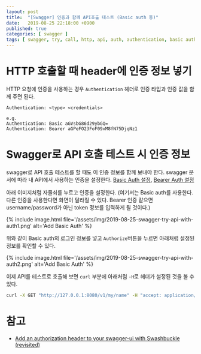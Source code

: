 ```yaml
---
layout: post
title:  "[Swagger] 인증과 함께 API호출 테스트 (Basic auth 등)"
date:   2019-08-25 22:18:00 +0900
published: true
categories: [ swagger ]
tags: [ swagger, try, call, http, api, auth, authentication, basic authentication, basic auth, bearer authentication, bearer auth ]
---
```


# HTTP 호출할 때 header에 인증 정보 넣기

HTTP 요청에 인증을 사용하는 경우 `Authentication` 헤더로 인증 타입과 인증 값을 함께 주면 된다.

```
Authentication: <type> <credentials>

e.g.
Authentication: Basic aGVsbG86d29ybGQ=
Authentication: Bearer aGPeFO23FoF09xM8fN75DjqNz1
```


# Swagger로 API 호출 테스트 시 인증 정보

swagger로 API 호출 테스트를 할 때도 이 인증 정보를 함께 보내야 한다. swagger 문서에 따라 내 API에서 사용하는 인증을 설정한다. [Basic Auth 설정](https://swagger.io/docs/specification/authentication/basic-authentication/), [Bearer Auth 설정](https://swagger.io/docs/specification/authentication/bearer-authentication/)

아래 이미지처럼 자물쇠를 누르고 인증을 설정한다. (여기서는 Basic auth를 사용한다. 다른 인증을 사용한다면 화면이 달라질 수 있다. Bearer 인증 같으면 username/password가 아닌 token 정보를 입력하게 될 것이다.)

{% include image.html file='/assets/img/2019-08-25-swagger-try-api-with-auth1.png' alt='Add Basic Auth' %}

위와 같이 Basic auth의 로그인 정보를 넣고 `Authorize`버튼을 누르면 아래처럼 설정된 정보를 확인할 수 있다.

{% include image.html file='/assets/img/2019-08-25-swagger-try-api-with-auth2.png' alt='Add Basic Auth' %}

이제 API를 테스트로 호출해 보면 `curl` 부분에 아래처럼 `-H`로 헤더가 설정된 것을 볼 수 있다.

```bash
curl -X GET "http://127.0.0.1:8080/v1/my/name" -H "accept: application/json;charset=UTF-8" -H "authorization: Basic aGVsbG86d29ybGQ="
```


# 참고

- [Add an authorization header to your swagger-ui with Swashbuckle (revisited)](https://mattfrear.com/2018/07/21/add-an-authorization-header-to-your-swagger-ui-with-swashbuckle-revisited/)
